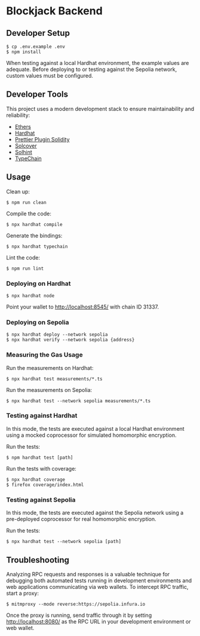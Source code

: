 # Blockjack Backend

## Developer Setup

	$ cp .env.example .env
	$ npm install

When testing against a local Hardhat environment, the example values are adequate. Before deploying to or testing against the Sepolia network, custom values must be configured.

## Developer Tools

This project uses a modern development stack to ensure maintainability and reliability:

- [Ethers](https://github.com/ethers-io/ethers.js/)
- [Hardhat](https://github.com/nomiclabs/hardhat)
- [Prettier Plugin Solidity](https://github.com/prettier-solidity/prettier-plugin-solidity)
- [Solcover](https://github.com/sc-forks/solidity-coverage)
- [Solhint](https://github.com/protofire/solhint)
- [TypeChain](https://github.com/ethereum-ts/TypeChain)

## Usage

Clean up:

	$ npm run clean

Compile the code:

	$ npx hardhat compile

Generate the bindings:

	$ npx hardhat typechain

Lint the code:

	$ npm run lint

### Deploying on Hardhat

	$ npx hardhat node

Point your wallet to [http://localhost:8545/](http://localhost:8545/) with chain ID 31337.

### Deploying on Sepolia

	$ npx hardhat deploy --network sepolia
	$ npx hardhat verify --network sepolia {address}

### Measuring the Gas Usage

Run the measurements on Hardhat:

	$ npx hardhat test measurements/*.ts

Run the measurements on Sepolia:

	$ npx hardhat test --network sepolia measurements/*.ts

### Testing against Hardhat

In this mode, the tests are executed against a local Hardhat environment using a mocked coprocessor for simulated homomorphic encryption.

Run the tests:

	$ npm hardhat test [path]

Run the tests with coverage:

	$ npx hardhat coverage
	$ firefox coverage/index.html

### Testing against Sepolia

In this mode, the tests are executed against the Sepolia network using a pre-deployed coprocessor for real homomorphic encryption.

Run the tests:

	$ npx hardhat test --network sepolia [path]

## Troubleshooting

Analyzing RPC requests and responses is a valuable technique for debugging both automated tests running in development environments and web applications communicating via web wallets. To intercept RPC traffic, start a proxy:

	$ mitmproxy --mode reverse:https://sepolia.infura.io

Once the proxy is running, send traffic through it by setting [http://localhost:8080/](http://localhost:8080/) as the RPC URL in your development environment or web wallet.
